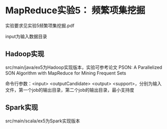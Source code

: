 # MapReduce实验5： 频繁项集挖掘
实验要求见实验5频繁项集挖掘.pdf

input为输入数据目录

## Hadoop实现
src/main/java/ex5为Hadoop实现版本，实验可参考论文 PSON: A Parallelized SON Algorithm with MapReduce for Mining Frequent Sets

命令行参数：\<input> \<outputCandidate> \<output> \<support>，分别为输入文件，第一个job的输出目录，第二个job的输出目录，最小支持度

## Spark实现
src/main/scala/ex5为Spark实现版本

